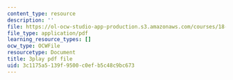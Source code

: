 ```yaml
---
content_type: resource
description: ''
file: https://ol-ocw-studio-app-production.s3.amazonaws.com/courses/18-03sc-differential-equations-fall-2011/3c1175a5139f9500c0efb5c48c9bc673_pDfQHohL4Xs.pdf
file_type: application/pdf
learning_resource_types: []
ocw_type: OCWFile
resourcetype: Document
title: 3play pdf file
uid: 3c1175a5-139f-9500-c0ef-b5c48c9bc673
---
```

